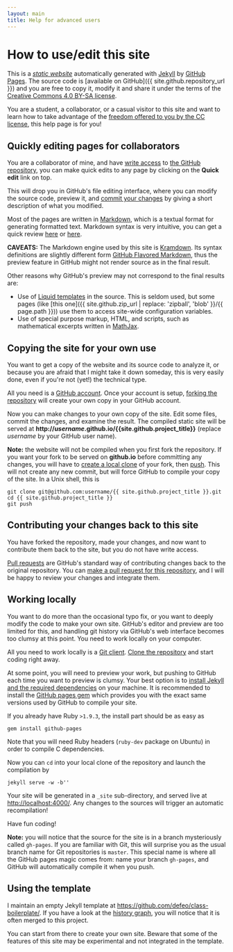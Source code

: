 ```yaml
---
layout: main
title: Help for advanced users
---
```


# How to use/edit this site

This is a
[*static website*](http://en.wikipedia.org/wiki/Static_web_page)
automatically generated with [Jekyll](http://jekyllrb.com/) by
[GitHub Pages](http://pages.github.com/). The source code is
[available on GitHub]({{ site.github.repository_url }}) and you are
free to copy it, modify it and share it under the terms of the
[Creative Commons 4.0 BY-SA license](http://creativecommons.org/licenses/by-sa/4.0/deed.en_GB).

You are a student, a collaborator, or a casual visitor to this site
and want to learn how to take advantage of the
[freedom offered to you by the CC license](https://creativecommons.org/about),
this help page is for you!


## Quickly editing pages for collaborators

You are a collaborator of mine, and have
[write access](https://help.github.com/articles/what-are-the-different-access-permissions/)
to [the GitHub repository]({{site.github.repository_url}}), you can
make quick edits to any page by clicking on the **Quick edit** link
on top.

This will drop you in GitHub's file editing interface, where you can
modify the source code, preview it, and
[commit your changes](http://readwrite.com/2013/10/02/github-for-beginners-part-2)
by giving a short description of what you modified.

Most of the pages are written in
[Markdown](http://daringfireball.net/projects/markdown/), which is a
textual format for generating formatted text. Markdown syntax is very
intuitive, you can get a quick review
[here](https://help.github.com/articles/github-flavored-markdown/) or
[here](http://kramdown.gettalong.org/syntax.html).

**CAVEATS:** The Markdown engine used by this site is
[Kramdown](http://kramdown.gettalong.org/). Its syntax definitions are
slightly different form
[GitHub Flavored Markdown](https://help.github.com/articles/github-flavored-markdown/),
thus the preview feature in GitHub might not render source as in the
final result.

Other reasons why GitHub's preview may not correspond to the final
results are:

- Use of
  [Liquid templates](https://github.com/Shopify/liquid/wiki/Liquid-for-Designers)
  in the source. This is seldom used, but some pages (like
  [this one]({{ site.github.zip_url | replace: 'zipball', 'blob' }}/{{ page.path }}))
  use them to access site-wide configuration variables.
- Use of special purpose markup, HTML, and scripts, such as
  mathematical excerpts written in [MathJax](http://mathjax.org/).
  

## Copying the site for your own use

You want to get a copy of the website and its source code to analyze
it, or because you are afraid that I might take it down someday, this
is very easily done, even if you're not (yet!) the technical type.

All you need is a [GitHub account](http://github.com/). Once your
account is setup,
[forking the repository]({{site.github.repository_url}}/fork) will
create your own copy in your GitHub account.

Now you can make changes to your own copy of the site. Edit some
files, commit the changes, and examine the result. The compiled static
site will be served at
**http://*username*.github.io/{{site.github.project_title}}** (replace
*username* by your GitHub user name).

**Note:** the website will not be compiled when you first fork the
repository. If you want your fork to be served on **github.io** before
committing any changes, you will have to
[create a local clone](https://help.github.com/articles/fork-a-repo/#step-2-create-a-local-clone-of-your-fork)
of your fork, then
[push](https://help.github.com/articles/pushing-to-a-remote/). This
will not create any new commit, but will force GitHub to compile your
copy of the site. In a Unix shell, this is

~~~
git clone git@github.com:username/{{ site.github.project_title }}.git
cd {{ site.github.project_title }}
git push
~~~


## Contributing your changes back to this site

You have forked the repository, made your changes, and now want to
contribute them back to the site, but you do not have write access.

[Pull requests](https://help.github.com/articles/using-pull-requests/)
are GitHub's standard way of contributing changes back to the original
repository.  You can
[make a pull request for this repository]({{site.github.repository_url}}/compare),
and I will be happy to review your changes and integrate them.


## Working locally

You want to do more than the occasional typo fix, or you want to
deeply modify the code to make your own site. GitHub's editor and
preview are too limited for this, and handling git history via
GitHub's web interface becomes too clumsy at this point. You need to
work locally on your computer.

All you need to work locally is a [Git client](http://git-scm.com/).
[Clone the repository](https://help.github.com/articles/fork-a-repo/#step-2-create-a-local-clone-of-your-fork)
and start coding right away.

At some point, you will need to preview your work, but pushing to
GitHub each time you want to preview is clumsy. Your best option is to
[install Jekyll and the required dependencies](https://help.github.com/articles/using-jekyll-with-pages/#installing-jekyll)
on your machine. It is recommended to install the
[GitHub pages gem](https://github.com/github/pages-gem) which provides
you with the exact same versions used by GitHub to compile your site.

If you already have Ruby `>1.9.3`, the install part should be as easy as

~~~
gem install github-pages
~~~

Note that you will need Ruby headers (`ruby-dev` package on Ubuntu) in
order to compile C dependencies.

Now you can `cd` into your local clone of the repository and launch
the compilation by

~~~
jekyll serve -w -b''
~~~

Your site will be generated in a `_site` sub-directory, and served
live at <http://localhost:4000/>. Any changes to the sources will
trigger an automatic recompilation!

Have fun coding!

**Note:** you will notice that the source for the site is in a branch
mysteriously called `gh-pages`. If you are familiar with Git, this
will surprise you as the usual branch name for Git repositories is
`master`. This special name is where all the GitHub pages magic comes
from: name your branch `gh-pages`, and GitHub will automatically
compile it when you push.


## Using the template

I maintain an empty Jekyll template at
<https://github.com/defeo/class-boilerplate/>.  If you have a look at
the [history graph]({{site.github.repository_url}}/network), you will
notice that it is often merged to this project.

You can start from there to create your own site. Beware that some of
the features of this site may be experimental and not integrated in
the template.
